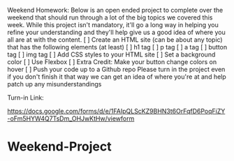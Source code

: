 Weekend Homework:
Below is an open ended project to complete over the weekend that should run through a lot of the big topics we covered this week. While this project isn't mandatory, it'll go a long way in helping you refine your understanding and they'll help give us a good idea of where you all are at with the content.
[ ] Create an HTML site (can be about any topic) that has the following elements (at least)
[ ] h1 tag
[ ] p tag
[ ] a tag
[ ] button tag
[ ] img tag
[ ] Add CSS styles to your HTML site
[ ] Set a background color
[ ] Use Flexbox
[ ] Extra Credit: Make your button change colors on hover
[ ] Push your code up to a Github repo
Please turn in the project even if you don't finish it that way we can get an idea of where you're at and help patch up any misunderstandings

Turn-in Link:

https://docs.google.com/forms/d/e/1FAIpQLScKZ9BHN3t6OrFqfD6PoqFiZY-oFm5HYW4Q7TsDm_OHJwKtHw/viewform
# Weekend-Project
